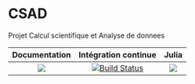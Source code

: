 # CSAD
Projet Calcul scientifique et Analyse de donnees 

| **Documentation** | **Intégration continue** | **Julia** |
|:-----------------:|:------------------------:|:---------:|
|[![](https://img.shields.io/badge/docs-dev-blue.svg)](https://mathn7.github.io/CSAD/dev)|[![Build Status](https://travis-ci.com/mathn7/CSAD.svg?branch=master)](https://travis-ci.com/mathn7/CSAD)|[![](https://img.shields.io/github/v/release/JuliaLang/julia.svg)](https://docs.julialang.org)|
